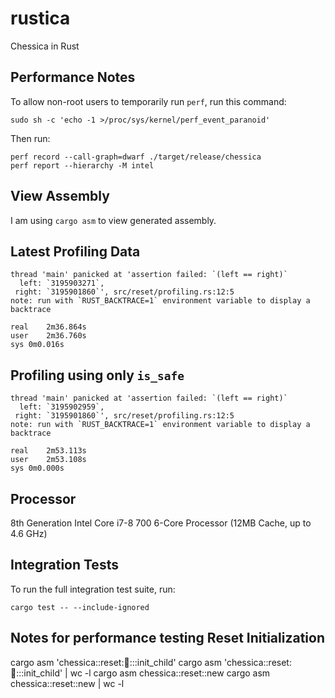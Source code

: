 # rustica
Chessica in Rust

## Performance Notes
To allow non-root users to temporarily run `perf`, run this command:
```
sudo sh -c 'echo -1 >/proc/sys/kernel/perf_event_paranoid'
```

Then run:
```
perf record --call-graph=dwarf ./target/release/chessica
perf report --hierarchy -M intel
```

## View Assembly

I am using `cargo asm` to view generated assembly.

## Latest Profiling Data
```
thread 'main' panicked at 'assertion failed: `(left == right)`
  left: `3195903271`,
 right: `3195901860`', src/reset/profiling.rs:12:5
note: run with `RUST_BACKTRACE=1` environment variable to display a backtrace

real	2m36.864s
user	2m36.760s
sys	0m0.016s
```

## Profiling using only `is_safe`
```
thread 'main' panicked at 'assertion failed: `(left == right)`
  left: `3195902959`,
 right: `3195901860`', src/reset/profiling.rs:12:5
note: run with `RUST_BACKTRACE=1` environment variable to display a backtrace

real	2m53.113s
user	2m53.108s
sys	0m0.000s
```

## Processor

8th Generation Intel Core i7-8 700 6-Core Processor (12MB Cache, up to 4.6 GHz)

## Integration Tests

To run the full integration test suite, run:
```
cargo test -- --include-ignored
```

## Notes for performance testing Reset Initialization
cargo asm 'chessica::reset::child::<impl chessica::reset::Reset>::init_child'
cargo asm 'chessica::reset::child::<impl chessica::reset::Reset>::init_child' | wc -l
cargo asm chessica::reset::new
cargo asm chessica::reset::new | wc -l

